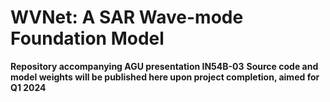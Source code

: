 # WVNet: A SAR Wave-mode Foundation Model
__Repository accompanying AGU presentation IN54B-03__
__Source code and model weights will be published here upon project completion, aimed for Q1 2024__
